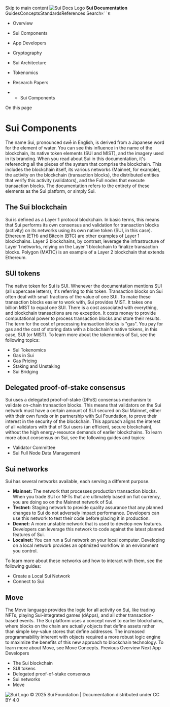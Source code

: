 Skip to main content
![Sui Docs Logo](https://docs.sui.io/img/sui-logo.svg)
**Sui Documentation**
GuidesConceptsStandardsReferences
Search`⌘``K`
  * Overview
  * Sui Components
  * App Developers
  * Cryptography
  * Sui Architecture
  * Tokenomics
  * Research Papers


  *   * Sui Components


On this page
# Sui Components
The name Sui, pronounced swē in English, is derived from a Japanese word for the element of water. You can see this influence in the name of the blockchain, its native token elements (SUI and MIST), and the imagery used in its branding.
When you read about Sui in this documentation, it's referencing all the pieces of the system that comprise the blockchain. This includes the blockchain itself, its various networks (Mainnet, for example), the activity on the blockchain (transaction blocks), the distributed entities that verify this activity (validators), and the Full nodes that execute transaction blocks. The documentation refers to the entirety of these elements as the Sui platform, or simply Sui.
## The Sui blockchain​
Sui is defined as a Layer 1 protocol blockchain. In basic terms, this means that Sui performs its own consensus and validation for transaction blocks (activity) on its networks using its own native token (SUI, in this case). Ethereum (ETH) and Bitcoin (BTC) are other examples of Layer 1 blockchains.
Layer 2 blockchains, by contrast, leverage the infrastructure of Layer 1 networks, relying on the Layer 1 blockchain to finalize transaction blocks. Polygon (MATIC) is an example of a Layer 2 blockchain that extends Ethereum.
## SUI tokens​
The native token for Sui is SUI. Whenever the documentation mentions SUI (all uppercase letters), it's referring to this token. Transaction blocks on Sui often deal with small fractions of the value of one SUI. To make these transaction blocks easier to work with, Sui provides MIST. It takes one billion MIST to equal one SUI.
There is a cost associated with everything, and blockchain transactions are no exception. It costs money to provide computational power to process transaction blocks and store their results. The term for the cost of processing transaction blocks is "gas". You pay for gas and the cost of storing data with a blockchain's native tokens, in this case, SUI (or MIST).
To learn more about the tokenomics of Sui, see the following topics:
  * Sui Tokenomics
  * Gas in Sui
  * Gas Pricing
  * Staking and Unstaking
  * Sui Bridging


## Delegated proof-of-stake consensus​
Sui uses a delegated proof-of-stake (DPoS) consensus mechanism to validate on-chain transaction blocks. This means that validators on the Sui network must have a certain amount of SUI secured on Sui Mainnet, either with their own funds or in partnership with Sui Foundation, to prove their interest in the security of the blockchain. This approach aligns the interest of all validators with that of Sui users (an efficient, secure blockchain), without the high energy-resource demands of earlier blockchains.
To learn more about consensus on Sui, see the following guides and topics:
  * Validator Committee
  * Sui Full Node Data Management


## Sui networks​
Sui has several networks available, each serving a different purpose.
  * **Mainnet:** The network that processes production transaction blocks. When you trade SUI or NFTs that are ultimately based on fiat currency, you are doing so on the Mainnet network of Sui.
  * **Testnet:** Staging network to provide quality assurance that any planned changes to Sui do not adversely impact performance. Developers can use this network to test their code before placing it in production.
  * **Devnet:** A more unstable network that is used to develop new features. Developers can leverage this network to code against the latest planned features of Sui.
  * **Localnet:** You can run a Sui network on your local computer. Developing on a local network provides an optimized workflow in an environment you control.


To learn more about these networks and how to interact with them, see the following guides:
  * Create a Local Sui Network
  * Connect to Sui


## Move​
The Move language provides the logic for all activity on Sui, like trading NFTs, playing Sui-integrated games (dApps), and all other transaction-based events. The Sui platform uses a concept novel to earlier blockchains, where blocks on the chain are actually objects that define assets rather than simple key-value stores that define addresses. The increased programmability inherent with objects required a more robust logic engine to maximize the benefits of this new approach to blockchain technology.
To learn more about Move, see Move Concepts.
Previous
Overview
Next
App Developers
  * The Sui blockchain
  * SUI tokens
  * Delegated proof-of-stake consensus
  * Sui networks
  * Move


![Sui Logo](https://docs.sui.io/img/sui-logo-footer.svg)
© 2025 Sui Foundation | Documentation distributed under CC BY 4.0
